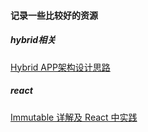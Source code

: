 #### 记录一些比较好的资源


##### hybrid相关
[Hybrid APP架构设计思路](https://github.com/chemdemo/chemdemo.github.io/issues/12)

##### react
[Immutable 详解及 React 中实践](https://github.com/camsong/blog/issues/3)
